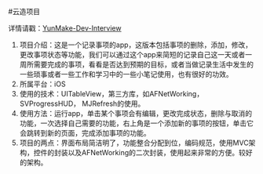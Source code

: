 #云造项目

详情请戳：[YunMake-Dev-Interview](https://github.com/YunMake/YunMake-Dev-Interview#finish_item)

1. 项目介绍：这是一个记录事项的app，这版本包括事项的删除，添加，修改，更改事项状态等功能，我们可以通过这个app来简短的记录自己这一天或者一周所需要完成的事项，看看是否达到预期的目标，或者当做记录生活中发生的一些琐事或者一些工作和学习中的一些小笔记使用，也有很好的功效。
2. 所属平台：iOS
3. 使用的技术：UITableView，第三方库，如AFNetWorking， SVProgressHUD， MJRefresh的使用。
4. 使用方法：运行app，单击某个事项会有编辑，更改完成状态，删除与取消的功能，一次选择自己需要的功能，右上角是一个添加新的事项的按钮，单击它会跳转到新的页面，完成添加事项的功能。
5. 项目的两点：界面布局简洁明了，功能整合分配到位，编码规范，使用MVC架构，控件的封装以及AFNetWorking的二次封装，使用起来非常的方便。较好的架构。